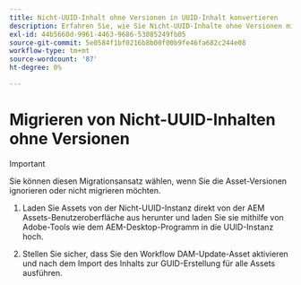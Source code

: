 ```yaml
---
title: Nicht-UUID-Inhalt ohne Versionen in UUID-Inhalt konvertieren
description: Erfahren Sie, wie Sie Nicht-UUID-Inhalte ohne Versionen migrieren.
exl-id: 44b5660d-9961-4463-9686-53085249fb05
source-git-commit: 5e0584f1bf0216b8b00f00b9fe46fa682c244e08
workflow-type: tm+mt
source-wordcount: '87'
ht-degree: 0%

---
```


# Migrieren von Nicht-UUID-Inhalten ohne Versionen

>[!IMPORTANT]
>
> Sie können diesen Migrationsansatz wählen, wenn Sie die Asset-Versionen ignorieren oder nicht migrieren möchten.


1. Laden Sie Assets von der Nicht-UUID-Instanz direkt von der AEM Assets-Benutzeroberfläche aus herunter und laden Sie sie mithilfe von Adobe-Tools wie dem AEM-Desktop-Programm in die UUID-Instanz hoch.

1. Stellen Sie sicher, dass Sie den Workflow DAM-Update-Asset aktivieren und nach dem Import des Inhalts zur GUID-Erstellung für alle Assets ausführen.
